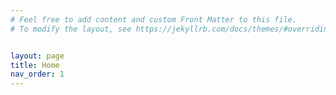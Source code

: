 ```yaml
---
# Feel free to add content and custom Front Matter to this file.
# To modify the layout, see https://jekyllrb.com/docs/themes/#overriding-theme-defaults


layout: page
title: Home
nav_order: 1
---
```

